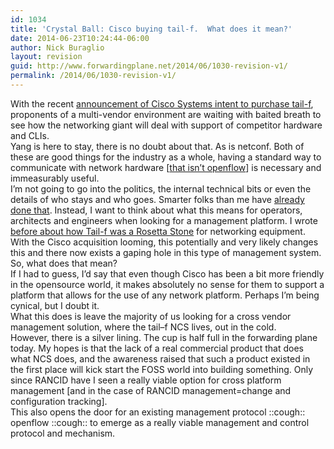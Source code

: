```yaml
---
id: 1034
title: 'Crystal Ball: Cisco buying tail-f.  What does it mean?'
date: 2014-06-23T10:24:44-06:00
author: Nick Buraglio
layout: revision
guid: http://www.forwardingplane.net/2014/06/1030-revision-v1/
permalink: /2014/06/1030-revision-v1/
---
```

With the recent <a href="http://www.tail-f.com/cisco-announces-intent-acquire-tail-f-acquisition-advances-ciscos-cloud-virtualization-portfolio-industry-leading-network-service-orchestration-technology/" target="_blank">announcement of Cisco Systems intent to purchase tail-f</a>, proponents of a multi-vendor environment are waiting with baited breath to see how the networking giant will deal with support of competitor hardware and CLIs.  
Yang is here to stay, there is no doubt about that. As is netconf. Both of these are good things for the industry as a whole, having a standard way to communicate with network hardware [<a href="http://searchsdn.techtarget.com/opinion/OpenFlow-as-a-network-control-protocol-goes-deeper-than-data-center" target="_blank">that isn&#8217;t openflow</a>] is necessary and immeasurably useful.  
I&#8217;m not going to go into the politics, the internal technical bits or even the details of who stays and who goes. Smarter folks than me have <a href="http://lamejournal.com/2014/06/18/thoughts-cisco-acquiring-tail-f-systems/#more-2999" target="_blank">already done that</a>. Instead, I want to think about what this means for operators, architects and engineers when looking for a management platform. I wrote <a href="http://www.forwardingplane.net/2014/02/tail-f-ncs-upsetting-network-management-in-a-good-way/" title="Tail-F NCS: upsetting network management…in a good way." target="_blank">before about how Tail-f was a Rosetta Stone</a> for networking equipment. With the Cisco acquisition looming, this potentially and very likely changes this and there now exists a gaping hole in this type of management system.  
So, what does that mean?  
If I had to guess, I&#8217;d say that even though Cisco has been a bit more friendly in the opensource world, it makes absolutely no sense for them to support a platform that allows for the use of any network platform. Perhaps I&#8217;m being cynical, but I doubt it.  
What this does is leave the majority of us looking for a cross vendor management solution, where the tail&#8211;f NCS lives, out in the cold.  
However, there is a silver lining. The cup is half full in the forwarding plane today. My hopes is that the lack of a real commercial product that does what NCS does, and the awareness raised that such a product existed in the first place will kick start the FOSS world into building something. Only since RANCID have I seen a really viable option for cross platform management [and in the case of RANCID management=change and configuration tracking].  
This also opens the door for an existing management protocol ::cough:: openflow ::cough:: to emerge as a really viable management and control protocol and mechanism.